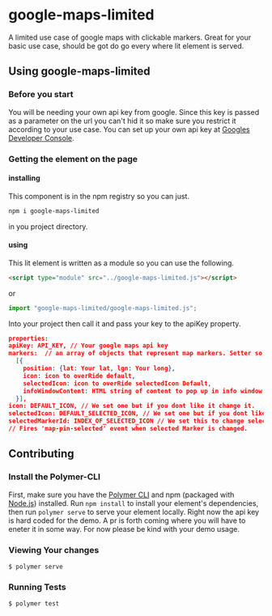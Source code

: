 # google-maps-limited

A limited use case of google maps with clickable markers. Great for your basic use case, should be got do go every where lit element is served.

## Using google-maps-limited
### Before you start

You will be needing your own api key from google. Since this key is passed as a parameter on the url you can't hid it so make sure you restrict it according to your use case.
You can set up your own api key at [Googles Developer Console](https://console.developers.google.com/apis/).

### Getting the element on the page
#### installing
This component is in the npm registry so you can just.
```bash
npm i google-maps-limited
```
in you project directory.
#### using
This lit element is written as a module so you can use the following.

```html
<script type="module" src="../google-maps-limited.js"></script>
```
or
```javascript
import "google-maps-limited/google-maps-limited.js";
```
Into your project then call it and pass your key to the apiKey property.

```JSON
properties:
apiKey: API_KEY, // Your google maps api key
markers:  // an array of objects that represent map markers. Setter so must be assigned to work properly
  [{
    position: {lat: Your lat, lgn: Your long},
    icon: icon to overRide default,
    selectedIcon: icon to overRide selectedIcon Default,
    infoWindowContent: HTML string of content to pop up in info window win clicked.
  }],
icon: DEFAULT_ICON, // We set one but if you dont like it change it.
selectedIcon: DEFAULT_SELECTED_ICON, // We set one but if you dont like it change it.
selectedMarkerId: INDEX_OF_SELECTED_ICON // We set this to change selected icon exturnally. Setter so must be assigned to work properly.
// Fires 'map-pin-selected' event when selected Marker is changed.
```

## Contributing

### Install the Polymer-CLI

First, make sure you have the [Polymer CLI](https://www.npmjs.com/package/polymer-cli) and npm (packaged with [Node.js](https://nodejs.org)) installed. Run `npm install` to install your element's dependencies, then run `polymer serve` to serve your element locally. Right now the api key is hard coded for the demo. A pr is forth coming where you will have to eneter it in some way. For now please be kind with your demo usage.

### Viewing Your changes

```
$ polymer serve
```

### Running Tests

```
$ polymer test
```

